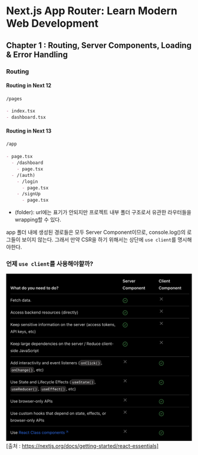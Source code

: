 # Next.js App Router: Learn Modern Web Development

## Chapter 1 : Routing, Server Components, Loading & Error Handling

### Routing

#### Routing in Next 12

```markdown
/pages

- index.tsx
- dashboard.tsx
```

#### Routing in Next 13

```markdown
/app

- page.tsx
  - /dashboard
    - page.tsx
  - /(auth)
    - /login
      - page.tsx
    - /signUp
      - page.tsx
```

- (folder): url에는 표기가 안되지만 프로젝트 내부 폴더 구조로서 유관한 라우터들을 wrapping할 수 있다.

app 폴더 내에 생성된 경로들은 모두 Server Component이므로, console.log()의 로그들이 보이지 않는다. 그래서 만약 CSR을 하기 위해서는 상단에 `use client`를 명시해야한다.

### 언제 `use client`를 사용해야햘까?

![info](./img/%EC%8A%A4%ED%81%AC%EB%A6%B0%EC%83%B7%202023-05-21%2020.35.52.png)
[출처 : https://nextjs.org/docs/getting-started/react-essentials]
